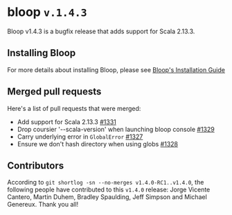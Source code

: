 # bloop `v.1.4.3`

Bloop v1.4.3 is a bugfix release that adds support for Scala 2.13.3.

## Installing Bloop

For more details about installing Bloop, please see [Bloop's Installation Guide][install-guide]

## Merged pull requests

Here's a list of pull requests that were merged:

- Add support for Scala 2.13.3 [#1331]
- Drop coursier '--scala-version' when launching bloop console [#1329]
- Carry underlying error in `GlobalError` [#1327]
- Ensure we don't hash directory when using globs [#1328]

[#1331]: https://github.com/scalacenter/bloop/pull/1331
[#1329]: https://github.com/scalacenter/bloop/pull/1329
[#1328]: https://github.com/scalacenter/bloop/pull/1328
[#1327]: https://github.com/scalacenter/bloop/pull/1327
[install-guide]: https://scalacenter.github.io/bloop/setup

## Contributors

According to `git shortlog -sn --no-merges v1.4.0-RC1..v1.4.0`, the following
people have contributed to this `v1.4.0` release: Jorge Vicente Cantero, Martin Duhem, Bradley Spaulding, Jeff Simpson and Michael Genereux. Thank you all!